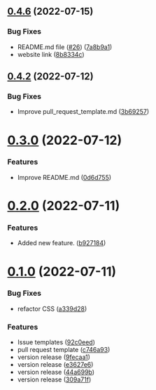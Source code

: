 ## [0.4.6](https://github.com/jaswindersingh2601/Cryptoverse/compare/v0.4.2...v0.4.6) (2022-07-15)


### Bug Fixes

* README.md file ([#26](https://github.com/jaswindersingh2601/Cryptoverse/issues/26)) ([7a8b9a1](https://github.com/jaswindersingh2601/Cryptoverse/commit/7a8b9a1982bdc84d2b72806c7dbd31b5f8709a30))
* website link ([8b8334c](https://github.com/jaswindersingh2601/Cryptoverse/commit/8b8334cb3df1adb7297b442b2eabc1b4b44aa0d1))



## [0.4.2](https://github.com/jaswindersingh2601/Cryptoverse/compare/v0.3.0...v0.4.2) (2022-07-12)


### Bug Fixes

* Improve pull_request_template.md ([3b69257](https://github.com/jaswindersingh2601/Cryptoverse/commit/3b6925757779a21e4da7d33baa66bc4f56d39af9))



# [0.3.0](https://github.com/jaswindersingh2601/Cryptoverse/compare/v0.2.0...v0.3.0) (2022-07-12)


### Features

* Improve README.md ([0d6d755](https://github.com/jaswindersingh2601/Cryptoverse/commit/0d6d755d92ea824e177cab1d79b4facd45c999dd))



# [0.2.0](https://github.com/jaswindersingh2601/Cryptoverse/compare/v0.1.0...v0.2.0) (2022-07-11)


### Features

* Added new feature. ([b927184](https://github.com/jaswindersingh2601/Cryptoverse/commit/b927184fc116540c0e18b2811d9616f9b4f2d755))



# [0.1.0](https://github.com/jaswindersingh2601/Cryptoverse/compare/309a71feab3774d6a6fe30521e1dadac920faa10...v0.1.0) (2022-07-11)


### Bug Fixes

* refactor CSS ([a339d28](https://github.com/jaswindersingh2601/Cryptoverse/commit/a339d285419039f7c30ee7f32af9442aca3fc174))


### Features

* Issue templates ([92c0eed](https://github.com/jaswindersingh2601/Cryptoverse/commit/92c0eed14f34c05ce4a411ad07f58a350868c33c))
* pull request template ([c746a93](https://github.com/jaswindersingh2601/Cryptoverse/commit/c746a934e18a540b4546a8323562cdaddeed22c6))
* version release ([9fecaa1](https://github.com/jaswindersingh2601/Cryptoverse/commit/9fecaa1675dc6002dca56d18e773bab0440fa613))
* version release ([e3627e6](https://github.com/jaswindersingh2601/Cryptoverse/commit/e3627e6bd989884df5b98bf6bb64053e6124fd89))
* version release ([44a699b](https://github.com/jaswindersingh2601/Cryptoverse/commit/44a699b63d7058acdb0438d3450cd886c5e61688))
* version release ([309a71f](https://github.com/jaswindersingh2601/Cryptoverse/commit/309a71feab3774d6a6fe30521e1dadac920faa10))



